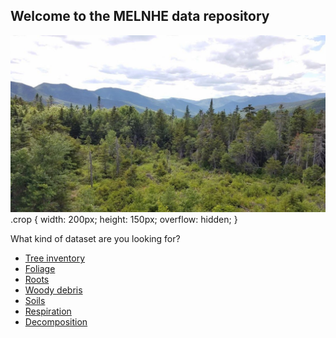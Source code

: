 ## Welcome to the MELNHE data repository

<img src="whites.jpg" alt="whites"/>
    .crop {
        width: 200px;
        height: 150px;
        overflow: hidden;
    }

What kind of dataset are you looking for?
- [Tree inventory](tree_inventory_page.md)
- [Foliage](foliage_page.md)
- [Roots](roots_page.md)
- [Woody debris](woody_debris_page.md)
- [Soils](soils_page.md)
- [Respiration](respiration_page.md)
- [Decomposition](decomposition_page.md)

